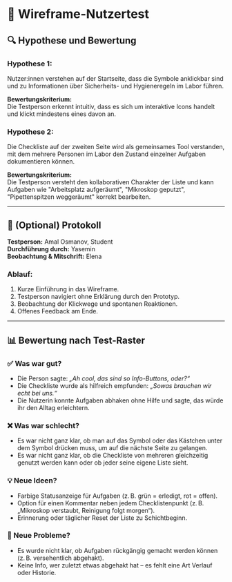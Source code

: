 # 🧪 Wireframe-Nutzertest

## 🔍 Hypothese und Bewertung

### Hypothese 1:
Nutzer:innen verstehen auf der Startseite, dass die Symbole anklickbar sind und zu Informationen über Sicherheits- und Hygieneregeln im Labor führen.

**Bewertungskriterium:**  
Die Testperson erkennt intuitiv, dass es sich um interaktive Icons handelt und klickt mindestens eines davon an.

### Hypothese 2:
Die Checkliste auf der zweiten Seite wird als gemeinsames Tool verstanden, mit dem mehrere Personen im Labor den Zustand einzelner Aufgaben dokumentieren können.

**Bewertungskriterium:**  
Die Testperson versteht den kollaborativen Charakter der Liste und kann Aufgaben wie "Arbeitsplatz aufgeräumt", "Mikroskop geputzt", "Pipettenspitzen weggeräumt" korrekt bearbeiten.

---

## 📝 (Optional) Protokoll

**Testperson:** Amal Osmanov, Student  
**Durchführung durch:** Yasemin  
**Beobachtung & Mitschrift:** Elena

### Ablauf:
1. Kurze Einführung in das Wireframe.
2. Testperson navigiert ohne Erklärung durch den Prototyp.
3. Beobachtung der Klickwege und spontanen Reaktionen.
4. Offenes Feedback am Ende.

---

## 📊 Bewertung nach Test-Raster

### ✅ Was war gut?
- Die Person sagte: *„Ah cool, das sind so Info-Buttons, oder?“*
- Die Checkliste wurde als hilfreich empfunden: *„Sowas brauchen wir echt bei uns.“*
- Die Nutzerin konnte Aufgaben abhaken ohne Hilfe und sagte, das würde ihr den Alltag erleichtern.

### ❌ Was war schlecht?
- Es war nicht ganz klar, ob man auf das Symbol oder das Kästchen unter dem Symbol drücken muss, um auf die nächste Seite zu gelangen.
- Es war nicht ganz klar, ob die Checkliste von mehreren gleichzeitig genutzt werden kann oder ob jeder seine eigene Liste sieht.


### 💡 Neue Ideen?
- Farbige Statusanzeige für Aufgaben (z. B. grün = erledigt, rot = offen).
- Option für einen Kommentar neben jedem Checklistenpunkt (z. B. „Mikroskop verstaubt, Reinigung folgt morgen“).
- Erinnerung oder täglicher Reset der Liste zu Schichtbeginn.

### 🐞 Neue Probleme?
- Es wurde nicht klar, ob Aufgaben rückgängig gemacht werden können (z. B. versehentlich abgehakt).
- Keine Info, wer zuletzt etwas abgehakt hat – es fehlt eine Art Verlauf oder Historie.